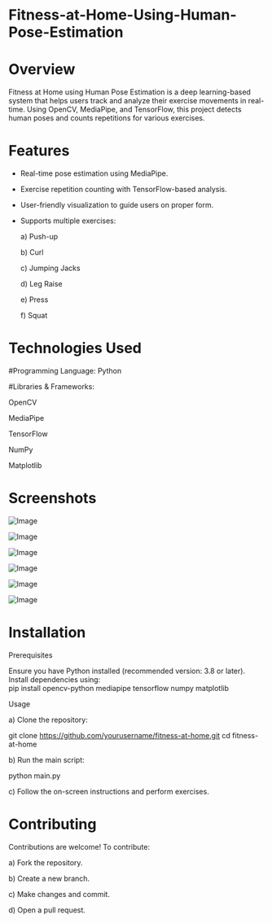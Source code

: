 # Fitness-at-Home-Using-Human-Pose-Estimation
# Overview

Fitness at Home using Human Pose Estimation is a deep learning-based system that helps users track and analyze their exercise movements in real-time. Using OpenCV, MediaPipe, and TensorFlow, this project detects human poses and counts repetitions for various exercises.

# Features

- Real-time pose estimation using MediaPipe.

- Exercise repetition counting with TensorFlow-based analysis.

- User-friendly visualization to guide users on proper form.

- Supports multiple exercises:

  a) Push-up

  b) Curl

   c) Jumping Jacks

   d) Leg Raise

   e) Press

   f) Squat

# Technologies Used

#Programming Language: Python

#Libraries & Frameworks:

OpenCV

MediaPipe

TensorFlow

NumPy

Matplotlib

# Screenshots
![Image](https://github.com/user-attachments/assets/6a803497-dd72-4551-a26e-c6c2ff248d36)

![Image](https://github.com/user-attachments/assets/b761535f-4abc-462c-9c15-bd286db2e301)

![Image](https://github.com/user-attachments/assets/8bc4d4fe-f51c-44c0-bc0d-705c42ad30d7)

![Image](https://github.com/user-attachments/assets/8268fac7-7d10-41b1-bdd6-9cf0fc684fa8)

![Image](https://github.com/user-attachments/assets/99a77395-af59-4b29-9649-dbbcef5c52fb)

![Image](https://github.com/user-attachments/assets/aecc8c81-0870-415f-927d-bc58c075cddb)


# Installation

Prerequisites

Ensure you have Python installed (recommended version: 3.8 or later). Install dependencies using: <br>
pip install opencv-python mediapipe tensorflow numpy matplotlib <br>

Usage

a) Clone the repository:

git clone https://github.com/yourusername/fitness-at-home.git
cd fitness-at-home

b) Run the main script:

python main.py

c) Follow the on-screen instructions and perform exercises.

# Contributing

Contributions are welcome! To contribute:

a) Fork the repository.

b) Create a new branch.

c) Make changes and commit.

d) Open a pull request.
